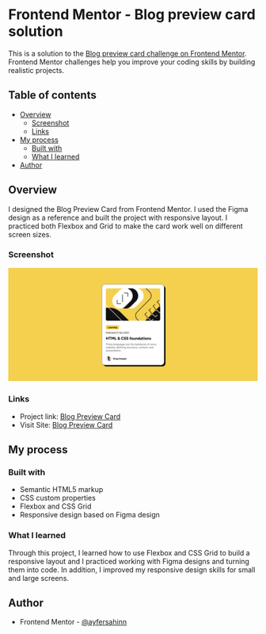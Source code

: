 # Frontend Mentor - Blog preview card solution

This is a solution to the [Blog preview card challenge on Frontend Mentor](https://www.frontendmentor.io/challenges/blog-preview-card-ckPaj01IcS). Frontend Mentor challenges help you improve your coding skills by building realistic projects.

## Table of contents

- [Overview](#overview)
  - [Screenshot](#screenshot)
  - [Links](#links)
- [My process](#my-process)
  - [Built with](#built-with)
  - [What I learned](#what-i-learned)
- [Author](#author)

## Overview

I designed the Blog Preview Card from Frontend Mentor. I used the Figma design as a reference and built the project with responsive layout. I practiced both Flexbox and Grid to make the card work well on different screen sizes.

### Screenshot

![](blog-preview-card.png)

### Links

- Project link: [Blog Preview Card](https://github.com/ayfersahinn/frontend-mentor-projects/tree/main/blog-preview-card)
- Visit Site: [Blog Preview Card](https://ayfersahinn.github.io/frontend-mentor-projects/blog-preview-card/)

## My process

### Built with

- Semantic HTML5 markup
- CSS custom properties
- Flexbox and CSS Grid
- Responsive design based on Figma design

### What I learned

Through this project, I learned how to use Flexbox and CSS Grid to build a responsive layout and I practiced working with Figma designs and turning them into code. In addition, I improved my responsive design skills for small and large screens.

## Author

- Frontend Mentor - [@ayfersahinn](https://www.frontendmentor.io/profile/ayfersahinn)
